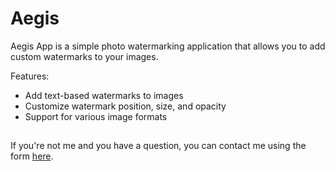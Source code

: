 # Aegis
Aegis App is a simple photo watermarking application that allows you to add custom watermarks to your images.

Features:
- Add text-based watermarks to images
- Customize watermark position, size, and opacity
- Support for various image formats

## 

If you're not me and you have a question, you can contact me using the form [here](https://oblivionmedia.typeform.com/to/EwQYqmPa).